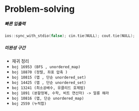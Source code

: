# Problem-solving

##### 빠른 입출력
```cpp
ios::sync_with_stdio(false); cin.tie(NULL); cout.tie(NULL);
```
##### 미완성 구간
- 재귀 정리
- `boj 16953 (BFS , unordered_map)`
- `boj 18870 (정렬, 좌표 압축 )`
- `boj 10815 (맵 , 단순 unordered_set)`
- `boj 14425 (맵 , 단순 unordered_set)`
- `boj 13241 (최소공배수, 유클리드 호제법)`
- `boj 1891 (분할정복, 수학, 비트 연산자) -> 얼릉 해라`
- `boj 10816 (맵, 단순 unordered_map)`
- `boj 2559 (누적합)`

